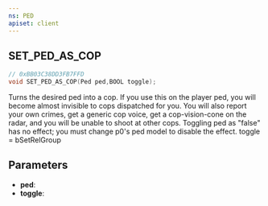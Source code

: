 ```yaml
---
ns: PED
apiset: client
---
```

## SET_PED_AS_COP

```c
// 0xBB03C38DD3FB7FFD
void SET_PED_AS_COP(Ped ped,BOOL toggle);
```

Turns the desired ped into a cop. If you use this on the player ped, you will become almost invisible to cops dispatched for you. You will also report your own crimes, get a generic cop voice, get a cop-vision-cone on the radar, and you will be unable to shoot at other cops. Toggling ped as "false" has no effect; you must change p0's ped model to disable the effect.
toggle = bSetRelGroup

## Parameters
* **ped**:
* **toggle**:



